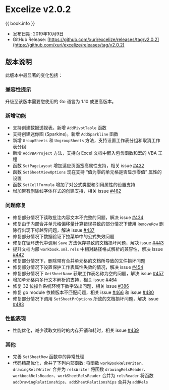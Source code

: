 # Excelize v2.0.2

{{ book.info }}

* 发布日期: 2019年10月9日
* GitHub Release: [https://github.com/xuri/excelize/releases/tag/v2.0.2](https://github.com/xuri/excelize/releases/tag/v2.0.2)

## 版本说明

此版本中最显著的变化包括：

### 兼容性提示

升级至该版本需要您使用的 Go 语言为 1.10 或更高版本。

### 新增功能

* 支持创建数据透视表。新增 `AddPivotTable` 函数
* 支持创建迷你图 (Sparkine)。新增 `AddSparkline` 函数
* 新增 `GroupSheets` 和 `UngroupSheets` 方法，支持设置工作表分组和取消工作表分组
* 新增 `AddVBAProject` 方法，支持向 Excel 文档中嵌入包含函数和宏的 VBA 工程
* 函数 `SetPageLayout` 增加适应页面宽高属性支持，相关 issue [#432](https://github.com/xuri/excelize/issues/432)
* 函数 `SetSheetViewOptions` 现在支持 “值为零的单元格是否显示零值” 属性的设置
* 函数 `SetCellFormula` 增加了对公式类型和引用属性的设置支持
* 增加带有删除线字体样式的创建支持，相关 issue [#482](https://github.com/xuri/excelize/issues/482)

### 问题修复

* 修复部分情况下读取批注内容文本不完整的问题，解决 issue [#434](https://github.com/xuri/excelize/issues/434)
* 修复由于内部合并单元格偏移量计算错误导致的部分情况下使用 `RemoveRow` 删除行出现下标越界问题，解决 issue [#437](https://github.com/xuri/excelize/issues/437)
* 修复部分情况下数据验证下拉菜单中的公式失效问题
* 修复在循环迭代中调用 `Save` 方法保存导致的文档损坏问题，解决 issue [#443](https://github.com/xuri/excelize/issues/443)
* 提升文档内部 `workbook.xml.rels` 中相对路径格式解析的兼容性，解决 issue [#442](https://github.com/xuri/excelize/issues/442)
* 修复部分情况下，删除带有合并单元格的文档所导致的文件损坏问题
* 修复部分情况下设置保护工作表属性失效的情况，解决 issue [#454](https://github.com/xuri/excelize/issues/454)
* 修复部分情况下 `GetSheetName` 获取工作表名称为空的问题，解决 issue [#457](https://github.com/xuri/excelize/issues/457)
* 增加单元格内多行文本解析的支持，相关 issue [#464](https://github.com/xuri/excelize/issues/464)
* 修复 32 位操作系统环境下数字溢出问题，相关 issue [#386](https://github.com/xuri/excelize/issues/386)
* 修复 go module 依赖版本不匹配问题，相关 issue [#466](https://github.com/xuri/excelize/issues/466) 和 issue [#480](https://github.com/xuri/excelize/issues/480)
* 修复部分情况下调用 `SetSheetPrOptions` 所致的文档损坏问题，解决 issue [#483](https://github.com/xuri/excelize/issues/483)

### 性能表现

* 性能优化，减少读取文档时的内存开销和耗时，相关 issue [#439](https://github.com/xuri/excelize/issues/439)

### 其他

* 完善 `SetSheetRow` 函数中的异常处理
* 代码精简优化，合并了下列内部函数:
将函数 `workBookRelsWriter`、`drawingRelsWriter` 合并为 `relsWriter`
将函数 `drawingRelsReader`、`workbookRelsReader`、`workSheetRelsReader` 合并为 `relsReader`
将函数 `addDrawingRelationships`、`addSheetRelationships` 合并为 `addRels`
